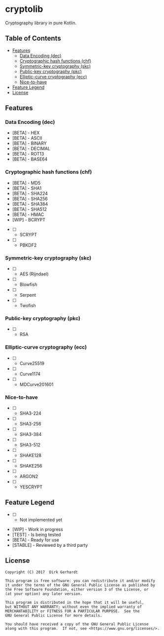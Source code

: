 # cryptolib
Cryptography library in pure Kotlin.

## Table of Contents

  * [Features](#features)
     * [Data Encoding (dec)](#data-encoding-dec)
     * [Cryptographic hash functions (chf)](#cryptographic-hash-functions-chf)
     * [Symmetric-key cryptography (skc)](#symmetric-key-cryptography-skc)
     * [Public-key cryptography (pkc)](#public-key-cryptography-pkc)
     * [Elliptic-curve cryptography (ecc)](#elliptic-curve-cryptography-ecc)
     * [Nice-to-have](#nice-to-have)
  * [Feature Legend](#feature-legend)
  * [License](#license)
  
## Features

### Data Encoding (dec)
* [BETA] - HEX
* [BETA] - ASCII
* [BETA] - BINARY
* [BETA] - DECIMAL
* [BETA] - ROT13
* [BETA] - BASE64

### Cryptographic hash functions (chf)
* [BETA] - MD5
* [BETA] - SHA1
* [BETA] - SHA224
* [BETA] - SHA256
* [BETA] - SHA384
* [BETA] - SHA512
* [BETA] - HMAC
* [WIP] - BCRYPT
* [   ] - SCRYPT
* [   ] - PBKDF2

### Symmetric-key cryptography (skc)
* [   ] - AES (Rijndael)
* [   ] - Blowfish
* [   ] - Serpent
* [   ] - Twofish

### Public-key cryptography (pkc)
* [   ] - RSA

### Elliptic-curve cryptography (ecc)
* [   ] - Curve25519
* [   ] - Curve1174
* [   ] - MDCurve201601

### Nice-to-have
* [   ] - SHA3-224
* [   ] - SHA3-256
* [   ] - SHA3-384
* [   ] - SHA3-512
* [   ] - SHAKE128
* [   ] - SHAKE256
* [   ] - ARGON2
* [   ] - YESCRYPT

## Feature Legend
* [   ] - Not implemented yet
* [WIP] - Work in progress
* [TEST] - Is being tested
* [BETA] - Ready for use
* [STABLE] - Reviewed by a third party

## License
    Copyright (C) 2017  Dirk Gerhardt

    This program is free software: you can redistribute it and/or modify
    it under the terms of the GNU General Public License as published by
    the Free Software Foundation, either version 3 of the License, or
    (at your option) any later version.
    
    This program is distributed in the hope that it will be useful,
    but WITHOUT ANY WARRANTY; without even the implied warranty of
    MERCHANTABILITY or FITNESS FOR A PARTICULAR PURPOSE.  See the
    GNU General Public License for more details.

    You should have received a copy of the GNU General Public License
    along with this program.  If not, see <https://www.gnu.org/licenses/>.
